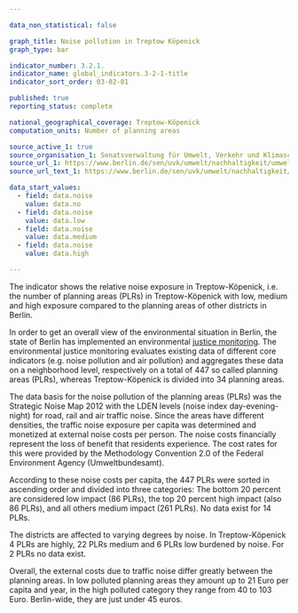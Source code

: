 ```yaml
---

data_non_statistical: false

graph_title: Noise pollution in Treptow Köpenick
graph_type: bar

indicator_number: 3.2.1.
indicator_name: global_indicators.3-2-1-title
indicator_sort_order: 03-02-01

published: true
reporting_status: complete

national_geographical_coverage: Treptow-Köpenick
computation_units: Number of planning areas

source_active_1: true
source_organisation_1: Senatsverwaltung für Umwelt, Verkehr und Klimaschutz
source_url_1: https://www.berlin.de/sen/uvk/umwelt/nachhaltigkeit/umweltgerechtigkeit/
source_url_text_1: https://www.berlin.de/sen/uvk/umwelt/nachhaltigkeit/umweltgerechtigkeit/

data_start_values:
  - field: data.noise
    value: data.no
  - field: data.noise
    value: data.low
  - field: data.noise
    value: data.medium
  - field: data.noise
    value: data.high

---
```


The indicator shows the relative noise exposure in Treptow-Köpenick, i.e. the number of planning areas (PLRs) in Treptow-Köpenick with low, medium and high exposure compared to the planning areas of other districts in Berlin. <br>

In order to get an overall view of the environmental situation in Berlin, the state of Berlin has implemented an environmental [justice monitoring](https://www.berlin.de/sen/uvk/umwelt/nachhaltigkeit/umweltgerechtigkeit/). 
The environmental justice monitoring evaluates existing data of different core indicators (e.g. noise pollution and air pollution) and aggregates these data on a neighborhood level, respectively on a total of 447 so called planning areas (PLRs), whereas Treptow-Köpenick is divided into 34 planning areas. <br>

The data basis for the noise pollution of the planning areas (PLRs) was the Strategic Noise Map 2012 with the LDEN levels (noise index day-evening-night) for road, rail and air traffic noise. Since the areas have different densities, the traffic noise exposure per capita was determined and monetized at external noise costs per person. The noise costs financially represent the loss of benefit that residents experience. The cost rates for this were provided by the Methodology Convention 2.0 of the Federal Environment Agency (Umweltbundesamt). <br> 

According to these noise costs per capita, the 447 PLRs were sorted in ascending order and divided into three categories: The bottom 20 percent are considered low impact (86 PLRs), the top 20 percent high impact (also 86 PLRs), and all others medium impact (261 PLRs). No data exist for 14 PLRs. <br> 

The districts are affected to varying degrees by noise. In Treptow-Köpenick 4 PLRs are highly, 22 PLRs medium and 6 PLRs low burdened by noise. For 2 PLRs no data exist. <br> 

Overall, the external costs due to traffic noise differ greatly between the planning areas. In low polluted planning areas they amount up to 21 Euro per capita and year, in the high polluted category they range from 40 to 103 Euro. Berlin-wide, they are just under 45 euros.
